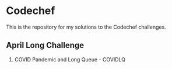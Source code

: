 # Codechef

This is the repository for my solutions to the Codechef challenges.

## April Long Challenge
1) COVID Pandemic and Long Queue - COVIDLQ

